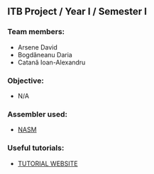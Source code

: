 ## ITB Project / Year I / Semester I

### Team members:

- Arsene David
- Bogdăneanu Daria
- Catană Ioan-Alexandru


### Objective:
- N/A

### Assembler used:
- [NASM](https://www.nasm.us/pub/nasm/releasebuilds/2.16.01/dos/)

### Useful tutorials:
- [TUTORIAL WEBSITE](https://www.tutorialspoint.com/assembly_programming/index.htm)
